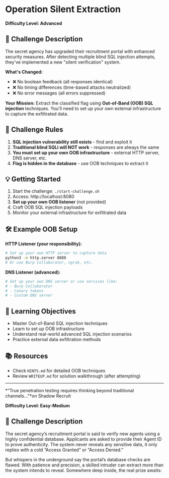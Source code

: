 # Operation Silent Extraction

**Difficulty Level: Advanced**

## 🎯 Challenge Description

The secret agency has upgraded their recruitment portal with enhanced security measures. After detecting multiple blind SQL injection attempts, they've implemented a new "silent verification" system.

**What's Changed:**
- ❌ No boolean feedback (all responses identical)
- ❌ No timing differences (time-based attacks neutralized)
- ❌ No error messages (all errors suppressed)

**Your Mission:**
Extract the classified flag using **Out-of-Band (OOB) SQL injection** techniques. You'll need to set up your own external infrastructure to capture the exfiltrated data.

## 🚨 Challenge Rules

1. **SQL injection vulnerability still exists** - find and exploit it
2. **Traditional blind SQLi will NOT work** - responses are always the same
3. **You must set up your own OOB infrastructure** - external HTTP server, DNS server, etc.
4. **Flag is hidden in the database** - use OOB techniques to extract it

## 💡 Getting Started

1. Start the challenge: `./start-challenge.sh`
2. Access: http://localhost:8080
3. **Set up your own OOB listener** (not provided)
4. Craft OOB SQL injection payloads
5. Monitor your external infrastructure for exfiltrated data

## 🛠️ Example OOB Setup

**HTTP Listener (your responsibility):**
```bash
# Set up your own HTTP server to capture data
python3 -m http.server 8888
# Or use Burp Collaborator, ngrok, etc.
```

**DNS Listener (advanced):**
```bash
# Set up your own DNS server or use services like:
# - Burp Collaborator
# - Canary tokens
# - Custom DNS server
```

## 🎯 Learning Objectives

- Master Out-of-Band SQL injection techniques
- Learn to set up OOB infrastructure
- Understand real-world advanced SQL injection scenarios
- Practice external data exfiltration methods

## 📚 Resources

- Check `HINTS.md` for detailed OOB techniques
- Review `WRITEUP.md` for solution walkthrough (after attempting)

---

*"True penetration testing requires thinking beyond traditional channels..."*on Shadow Recruit

**Difficulty Level: Easy-Medium**

## 🎯 Challenge Description

The secret agency’s recruitment portal is said to verify new agents using a highly confidential database. Applicants are asked to provide their Agent ID to prove authenticity. The system never reveals any sensitive data, it only replies with a cold “Access Granted” or “Access Denied.”

But whispers in the underground say the portal’s database checks are flawed. With patience and precision, a skilled intruder can extract more than the system intends to reveal. Somewhere deep inside, the real prize awaits: